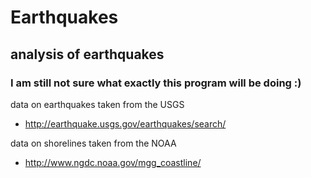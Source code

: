 Earthquakes
===========

## analysis of earthquakes

### I am still not sure what exactly this program will be doing :)

data on earthquakes taken from the USGS

* http://earthquake.usgs.gov/earthquakes/search/

data on shorelines taken from the NOAA

* http://www.ngdc.noaa.gov/mgg_coastline/
